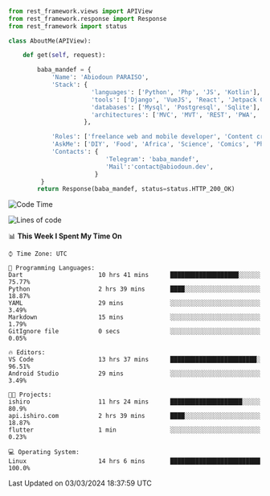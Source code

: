 ###
```python
from rest_framework.views import APIView
from rest_framework.response import Response
from rest_framework import status

class AboutMe(APIView):

    def get(self, request):

        baba_mandef = {
            'Name': 'Abiodoun PARAISO',
            'Stack': {
                       'languages': ['Python', 'Php', 'JS', 'Kotlin'],
                       'tools': ['Django', 'VueJS', 'React', 'Jetpack Compose'],
                       'databases': ['Mysql', 'Postgresql', 'Sqlite'],
                       'architectures': ['MVC', 'MVT', 'REST', 'PWA', 'SPA', 'MicroServices']
                     },

            'Roles': ['freelance web and mobile developer', 'Content creator', 'Teacher', 'Mentor'],
            'AskMe': ['DIY', 'Food', 'Africa', 'Science', 'Comics', 'Photography', 'Tech', 'Programming'],
            'Contacts': {
                           'Telegram': 'baba_mandef',
                           'Mail':'contact@abiodoun.dev',
                        }
         }
        return Response(baba_mandef, status=status.HTTP_200_OK)

```                    

<!--START_SECTION:waka-->
![Code Time](http://img.shields.io/badge/Code%20Time-967%20hrs%2045%20mins-blue)

![Lines of code](https://img.shields.io/badge/From%20Hello%20World%20I%27ve%20Written-267%20Thousand%20lines%20of%20code-blue)

📊 **This Week I Spent My Time On** 

```text
⌚︎ Time Zone: UTC

💬 Programming Languages: 
Dart                     10 hrs 41 mins      ███████████████████░░░░░░   75.77% 
Python                   2 hrs 39 mins       ████░░░░░░░░░░░░░░░░░░░░░   18.87% 
YAML                     29 mins             ░░░░░░░░░░░░░░░░░░░░░░░░░   3.49% 
Markdown                 15 mins             ░░░░░░░░░░░░░░░░░░░░░░░░░   1.79% 
GitIgnore file           0 secs              ░░░░░░░░░░░░░░░░░░░░░░░░░   0.05%

🔥 Editors: 
VS Code                  13 hrs 37 mins      ████████████████████████░   96.51% 
Android Studio           29 mins             ░░░░░░░░░░░░░░░░░░░░░░░░░   3.49%

🐱‍💻 Projects: 
ishiro                   11 hrs 24 mins      ████████████████████░░░░░   80.9% 
api.ishiro.com           2 hrs 39 mins       ████░░░░░░░░░░░░░░░░░░░░░   18.87% 
flutter                  1 min               ░░░░░░░░░░░░░░░░░░░░░░░░░   0.23%

💻 Operating System: 
Linux                    14 hrs 6 mins       █████████████████████████   100.0%

```


 Last Updated on 03/03/2024 18:37:59 UTC
<!--END_SECTION:waka-->
